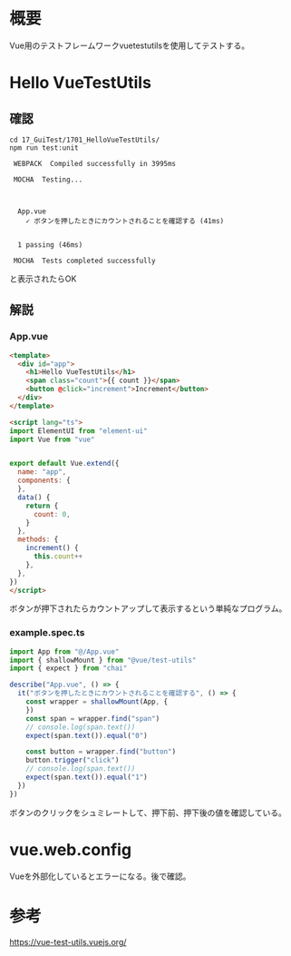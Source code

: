 
# 概要

Vue用のテストフレームワークvuetestutilsを使用してテストする。  

# Hello VueTestUtils

## 確認

```
cd 17_GuiTest/1701_HelloVueTestUtils/
npm run test:unit
```

```
 WEBPACK  Compiled successfully in 3995ms

 MOCHA  Testing...



  App.vue
    ✓ ボタンを押したときにカウントされることを確認する (41ms)


  1 passing (46ms)

 MOCHA  Tests completed successfully
```

と表示されたらOK

## 解説

### App.vue

``` html
<template>
  <div id="app">
    <h1>Hello VueTestUtils</h1>
    <span class="count">{{ count }}</span>
    <button @click="increment">Increment</button>
  </div>
</template>

<script lang="ts">
import ElementUI from "element-ui"
import Vue from "vue"


export default Vue.extend({
  name: "app",
  components: {
  },
  data() {
    return {
      count: 0,
    }
  },
  methods: {
    increment() {
      this.count++
    },
  },
})
</script>
```

ボタンが押下されたらカウントアップして表示するという単純なプログラム。  

### example.spec.ts

``` ts
import App from "@/App.vue"
import { shallowMount } from "@vue/test-utils"
import { expect } from "chai"

describe("App.vue", () => {
  it("ボタンを押したときにカウントされることを確認する", () => {
    const wrapper = shallowMount(App, {
    })
    const span = wrapper.find("span")
    // console.log(span.text())
    expect(span.text()).equal("0")

    const button = wrapper.find("button")
    button.trigger("click")
    // console.log(span.text())
    expect(span.text()).equal("1")
  })
})

```

ボタンのクリックをシュミレートして、押下前、押下後の値を確認している。


# vue.web.config

Vueを外部化しているとエラーになる。後で確認。  

# 参考
https://vue-test-utils.vuejs.org/
